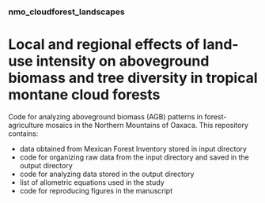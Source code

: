 ### nmo_cloudforest_landscapes

# Local and regional effects of land-use intensity on aboveground biomass and tree diversity in tropical montane cloud forests

Code for analyzing aboveground biomass (AGB) patterns in forest-agriculture mosaics in the Northern Mountains of Oaxaca. This repository contains:

* data obtained from Mexican Forest Inventory stored in input directory
* code for organizing raw data from the input directory and saved in the output directory
* code for analyzing data stored in the output directory
* list of allometric equations used in the study
* code for reproducing figures in the manuscript
